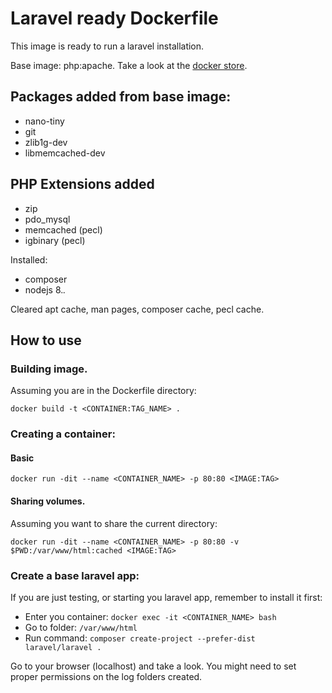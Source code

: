 # Laravel ready Dockerfile

This image is ready to run a laravel installation.

Base image: php:apache. Take a look at the [docker store](https://store.docker.com/images/php).

## Packages added from base image:
* nano-tiny
* git
* zlib1g-dev
* libmemcached-dev

## PHP Extensions added
* zip
* pdo_mysql
* memcached (pecl)
* igbinary (pecl)

Installed:
* composer
* nodejs 8.*.*

Cleared apt cache, man pages, composer cache, pecl cache.

## How to use

### Building image.

Assuming you are in the Dockerfile directory:

`docker build -t <CONTAINER:TAG_NAME> .`

### Creating a container:

#### Basic
`docker run -dit --name <CONTAINER_NAME> -p 80:80 <IMAGE:TAG>`

#### Sharing volumes.

Assuming you want to share the current directory:

`docker run -dit --name <CONTAINER_NAME> -p 80:80 -v $PWD:/var/www/html:cached <IMAGE:TAG>`

### Create a base laravel app:

If you are just testing, or starting you laravel app, remember to install it first:
* Enter you container: `docker exec -it <CONTAINER_NAME> bash`
* Go to folder: `/var/www/html`
* Run command: `composer create-project --prefer-dist laravel/laravel .`

Go to your browser (localhost) and take a look. You might need to set proper permissions on the log folders created.
